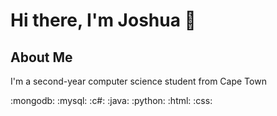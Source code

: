 # Hi there, I'm Joshua 👋

## About Me
I'm a second-year computer science student from Cape Town

:mongodb:  :mysql:  :c#: :java: :python:  :html: :css:
